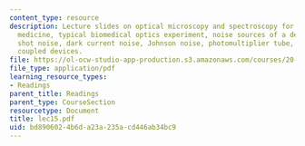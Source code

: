 ```yaml
---
content_type: resource
description: Lecture slides on optical microscopy and spectroscopy for biology and
  medicine, typical biomedical optics experiment, noise sources of a detector, photon
  shot noise, dark current noise, Johnson noise, photomultiplier tube, and charge
  coupled devices.
file: https://ol-ocw-studio-app-production.s3.amazonaws.com/courses/20-309-biological-engineering-ii-instrumentation-and-measurement-fall-2006/bd8906024b6da23a235acd446ab34bc9_lec15.pdf
file_type: application/pdf
learning_resource_types:
- Readings
parent_title: Readings
parent_type: CourseSection
resourcetype: Document
title: lec15.pdf
uid: bd890602-4b6d-a23a-235a-cd446ab34bc9
---
```

